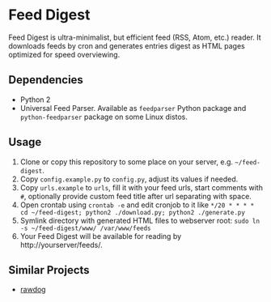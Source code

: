 # Feed Digest
Feed Digest is ultra-minimalist, but efficient feed (RSS, Atom, etc.) reader. It downloads feeds by cron and generates entries digest as HTML pages optimized for speed overviewing.

## Dependencies
- Python 2
- Universal Feed Parser. Available as `feedparser` Python package and `python-feedparser` package on some Linux distos.

## Usage
1. Clone or copy this repository to some place on your server, e.g. `~/feed-digest`.
2. Copy `config.example.py` to `config.py`, adjust its values if needed.
3. Copy `urls.example` to `urls`, fill it with your feed urls, start comments with `#`, optionally provide custom feed title after url separating with space.
4. Open crontab using `crontab -e` and edit cronjob to it like `*/20 * * * * cd ~/feed-digest; python2 ./download.py; python2 ./generate.py`
5. Symlink directory with generated HTML files to webserver root: `sudo ln -s ~/feed-digest/www/ /var/www/feeds`
6. Your Feed Digest will be available for reading by http://yourserver/feeds/.

## Similar Projects
- [rawdog](http://offog.org/code/rawdog/)
